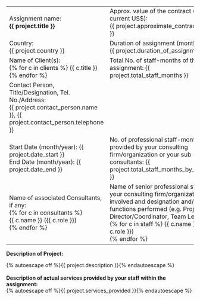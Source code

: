 |         |            |
| ------------- |-------------|
|Assignment name: <br/>**{{ project.title }}** | Approx. value of the contract (in current US$): <br>{{ project.approximate_contract_value }} 
|Country: <br> {{ project.country }} |Duration of assignment (months): <br> {{ project.duration_of_assignment }}   
|Name of Client(s): <br> {% for c in clients %} {{ c.title }} <br> {% endfor %} | Total No. of staff-months of the assignment:  {{ project.total_staff_months }}    
|Contact Person, Title/Designation, Tel. No./Address: <br> {{ project.contact_person.name }}, {{ project.contact_person.telephone }} |    
|Start Date (month/year): {{ project.date_start }} <br> End Date (month/year): {{ project.date_end }} | No. of professional staff-months provided by your consulting firm/organization or your sub consultants:  {{ project.total_staff_months_by_kartoza }}          
|Name of associated Consultants, if any: <br> {% for c in consultants %} <br> {{ c.name }} ({{ c.role }}) <br> {% endfor %} | Name of senior professional staff of your consulting firm/organization involved and designation and/or functions performed (e.g. Project Director/Coordinator, Team Leader): <br> {% for c in staff %} {{ c.name }} ({{ c.role }}) <br> {% endfor %}  

**Description of Project:** <br> <div>{% autoescape off %}{{ project.description }}{% endautoescape %}</div>  
**Description of actual services provided by your staff within the assignment:** <br> <div>{% autoescape off %}{{ project.services_provided }}{% endautoescape %}</div>
